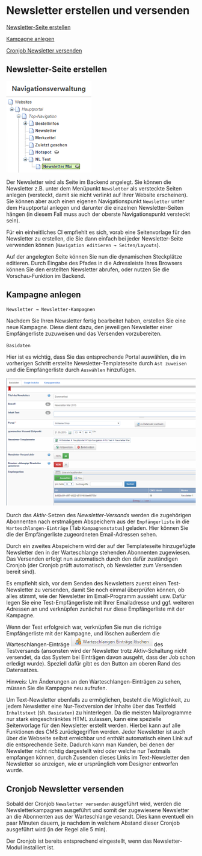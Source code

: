 # Newsletter erstellen und versenden

[Newsletter-Seite erstellen](newsletter_erstellen_und_versenden.md#newsletter-seite-erstellen)

[Kampagne anlegen](newsletter_erstellen_und_versenden.md#kampagne-anlegen)

[Cronjob Newsletter versenden](newsletter_erstellen_und_versenden.md#cronjob-newsletter-versenden)

## Newsletter-Seite erstellen

![](../../.gitbook/assets/newsletter_seite_erstellen1.png)

Der Newsletter wird als Seite im Backend angelegt. Sie können die Newsletter z.B. unter dem Menüpunkt `Newsletter` als versteckte Seiten anlegen \(versteckt, damit sie nicht verlinkt auf Ihrer Website erscheinen\). Sie können aber auch einen eigenen Navigationspunkt `Newsletter` unter dem Hauptportal anlegen und darunter die einzelnen Newsletter-Seiten hängen \(in diesem Fall muss auch der oberste Navigationspunkt versteckt sein\).

Für ein einheitliches CI empfiehlt es sich, vorab eine Seitenvorlage für den Newsletter zu erstellen, die Sie dann einfach bei jeder Newsletter-Seite verwenden können \(`Navigation editieren → Seiten/Layouts`\).

Auf der angelegten Seite können Sie nun die dynamischen Steckplätze editieren. Durch Eingabe des Pfades in die Adressleiste Ihres Browsers können Sie den erstellten Newsletter abrufen, oder nutzen Sie die Vorschau-Funktion im Backend.

## Kampagne anlegen

```text
Newsletter → Newsletter-Kampagnen
```

Nachdem Sie Ihren Newsletter fertig bearbeitet haben, erstellen Sie eine neue Kampagne. Diese dient dazu, den jeweiligen Newsletter einer Empfängerliste zuzuweisen und das Versenden vorzubereiten.

`Basidaten`

Hier ist es wichtig, dass Sie das entsprechende Portal auswählen, die im vorherigen Schritt erstellte Newsletter-Templateseite durch `Ast zuweisen` und die Empfängerliste durch `Auswählen` hinzufügen.

![](../../.gitbook/assets/newsletter_seite_erstellen2.png)

  
 Durch das _Aktiv_-Setzen des _Newsletter-Versands_ werden die zugehörigen Abonnenten nach erstmaligem Abspeichern aus der `Empfängerliste` in die `Warteschlangen-Einträge` \(Tab `Kampagnenstatus`\) geladen. Hier können Sie die der Empfängerliste zugeordneten Email-Adressen sehen.

Durch ein zweites Abspeichern wird der auf der Templateseite hinzugefügte Newsletter den in der Warteschlange stehenden Abonnenten zugewiesen. Das Versenden erfolgt nun automatisch durch den dafür zuständigen Cronjob \(der Cronjob prüft automatisch, ob Newsletter zum Versenden bereit sind\).

Es empfiehlt sich, vor dem Senden des Newsletters zuerst einen Test-Newsletter zu versenden, damit Sie noch einmal überprüfen können, ob alles stimmt, wie der Newsletter im Email-Programm aussieht usw. Dafür legen Sie eine Test-Empfängerliste mit Ihrer Emailadresse und ggf. weiteren Adressen an und verknüpfen zunächst nur diese Empfängerliste mit der Kampagne.

Wenn der Test erfolgreich war, verknüpfen Sie nun die richtige Empfängerliste mit der Kampagne, und löschen außerdem die Warteschlangen-Einträge ![](../../.gitbook/assets/newsletter_seite_erstellen3.png) des Testversands \(ansonsten wird der Newsletter trotz Aktiv-Schaltung nicht versendet, da das System bei Einträgen davon ausgeht, dass der Job schon erledigt wurde\). Speziell dafür gibt es den Button am oberen Rand des Datensatzes.

Hinweis: Um Änderungen an den Warteschlangen-Einträgen zu sehen, müssen Sie die Kampagne neu aufrufen.

Um Text-Newsletter ebenfalls zu ermöglichen, besteht die Möglichkeit, zu jedem Newsletter eine Nur-Textversion der Inhalte über das Textfeld `Inhaltstext` \(sh. `Basidaten`\) zu hinterlegen. Da die meisten Mailprogramme nur stark eingeschränktes HTML zulassen, kann eine spezielle Seitenvorlage für den Newsletter erstellt werden. Hierbei kann auf alle Funktionen des CMS zurückgegriffen werden. Jeder Newsletter ist auch über die Webseite selbst erreichbar und enthält automatisch einen Link auf die entsprechende Seite. Dadurch kann man Kunden, bei denen der Newsletter nicht richtig dargestellt wird oder welche nur Textmails empfangen können, durch Zusenden dieses Links im Text-Newsletter den Newsletter so anzeigen, wie er ursprünglich vom Designer entworfen wurde.

## Cronjob Newsletter versenden

Sobald der Cronjob `Newsletter versenden` ausgeführt wird, werden die Newsletterkampagnen ausgeführt und somit der zugewiesene Newsletter an die Abonnenten aus der Warteschlange vesandt. Dies kann eventuell ein paar Minuten dauern, je nachdem in welchem Abstand dieser Cronjob ausgeführt wird \(in der Regel alle 5 min\).

Der Cronjob ist bereits entsprechend eingestellt, wenn das Newsletter-Modul installiert ist.

